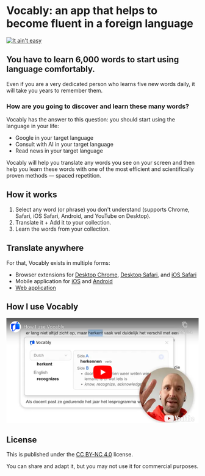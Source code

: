 # Vocably: an app that helps to become fluent in a foreign language

[![It ain't easy](https://img.shields.io/badge/Learning_languages_is_not_easy-sorry-blue)](https://vocably.pro)

## You have to learn 6,000 words to start using language comfortably.

Even if you are a very dedicated person who learns five new words daily, it will take you years to remember them.

### How are you going to discover and learn these many words?

Vocably has the answer to this question: you should start using the language in your life:

- Google in your target language
- Consult with AI in your target language
- Read news in your target language

Vocably will help you translate any words you see on your screen and then help you learn these words with one of the most efficient and scientifically proven methods — spaced repetition.

## How it works

1. Select any word (or phrase) you don't understand (supports Chrome, Safari, iOS Safari, Android, and YouTube on Desktop).
1. Translate it + Add it to your collection.
1. Learn the words from your collection.

## Translate anywhere

For that, Vocably exists in multiple forms:

- Browser extensions for [Desktop Chrome](https://chromewebstore.google.com/detail/vocably/baocigmmhhdemijfjnjdidbkfgpgogmb), [Desktop Safari](https://apps.apple.com/app/vocably-for-safari/id6464076425), and [iOS Safari](https://apps.apple.com/app/vocably-pro-language-cards/id1641258757)
- Mobile application for [iOS](https://apps.apple.com/app/vocably-pro-language-cards/id1641258757) and [Android](https://play.google.com/store/apps/details?id=com.vocablypro)
- [Web application](https://app.vocably.pro)

## How I use Vocably

[![How I use Vocably](assets/how-i-use-vocably.png?raw=true)](https://youtu.be/UwNog9yKCeA)

## License

This is published under the [CC BY-NC 4.0](https://creativecommons.org/licenses/by-nc/4.0/) license.

You can share and adapt it, but you may not use it for commercial purposes.
